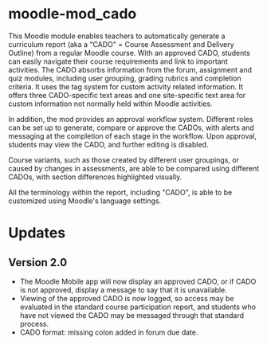 # moodle-mod_cado
This Moodle module enables teachers to automatically generate a curriculum report (aka a "CADO" = Course Assessment and Delivery Outline) from a regular Moodle course.  With an approved CADO, students can easily navigate their course requirements and link to important activities.  The CADO absorbs information from the forum, assignment and quiz modules, including user grouping, grading rubrics and completion criteria. It uses the tag system for custom activity related information.  It offers three CADO-specific text areas and one site-specific text area for custom information not normally held within Moodle activities.  

In addition, the mod provides an approval workflow system.  Different roles can be set up to generate, compare or approve the CADOs, with alerts and messaging at the completion of each stage in the workflow. Upon approval, students may view the CADO, and further editing is disabled.

Course variants, such as those created by different user groupings, or caused by changes in assessments, are able to be compared using different CADOs, with section differences highlighted visually.

All the terminology within the report, including "CADO", is able to be customized using Moodle's language settings.

Updates
=======

Version 2.0
-----------
* The Moodle Mobile app will now display an approved CADO, or if CADO is not approved, display a message to say that it is unavailable.
* Viewing of the approved CADO is now logged, so access may be evaluated in the standard course participation report, and students who have not viewed the CADO may be messaged through that standard process.
* CADO format: missing colon added in forum due date.